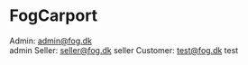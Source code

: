 # FogCarport
Admin:
admin@fog.dk<br>
admin
Seller:
seller@fog.dk
seller
Customer:
test@fog.dk
test


